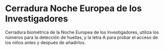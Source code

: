 # Cerradura Noche Europea de los Investigadores
Cerradura biométrica de la Noche Europea de los Investigadores, utiliza los números para la detección de huellas, y la letra A para probar el acceso de los niños antes y después de añadirlos.
